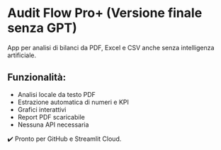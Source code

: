 
# Audit Flow Pro+ (Versione finale senza GPT)

App per analisi di bilanci da PDF, Excel e CSV anche senza intelligenza artificiale.

## Funzionalità:
- Analisi locale da testo PDF
- Estrazione automatica di numeri e KPI
- Grafici interattivi
- Report PDF scaricabile
- Nessuna API necessaria

✔️ Pronto per GitHub e Streamlit Cloud.
